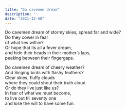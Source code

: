 ```yaml
---
title: "Do cavemen dream"
description: ''
date: "2021-12-08"
---
```

Do cavemen dream
of stormy skies, spread far and wide?     
Do they cower in fear     
of what lies within?      
Or hope that its all a fever dream,      
and hide their heads in their mother’s laps,      
peeking between their fingergaps.      

Do cavemen dream of cheery weather?      
And Singing birds with flashy feathers?      
Clear skies, fluffy clouds      
where they could shout their truth aloud.      
Or do they live just like us?      
In fear of what we must become,      
to live out till seventy one      
and lose the will to have some fun.      
